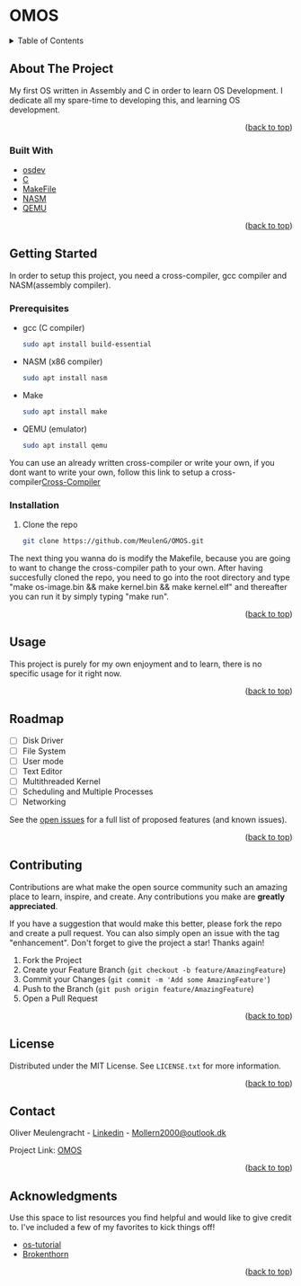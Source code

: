 # OMOS


<div id="top"></div>

<details>
  <summary>Table of Contents</summary>
  <ol>
    <li>
      <a href="#about-the-project">About The Project</a>
      <ul>
        <li><a href="#built-with">Built With</a></li>
      </ul>
    </li>
    <li>
      <a href="#getting-started">Getting Started</a>
      <ul>
        <li><a href="#prerequisites">Prerequisites</a></li>
        <li><a href="#installation">Installation</a></li>
      </ul>
    </li>
    <li><a href="#usage">Usage</a></li>
    <li><a href="#roadmap">Roadmap</a></li>
    <li><a href="#contributing">Contributing</a></li>
    <li><a href="#license">License</a></li>
    <li><a href="#contact">Contact</a></li>
    <li><a href="#acknowledgments">Acknowledgments</a></li>
  </ol>
</details>



<!-- ABOUT THE PROJECT -->
## About The Project


My first OS written in Assembly and C in order to learn OS Development. I dedicate all my spare-time to developing this, and learning OS development.


<p align="right">(<a href="#top">back to top</a>)</p>



### Built With


* [osdev](https://wiki.osdev.org)
* [C](https://www.learn-c.org/)
* [MakeFile](https://makefile.site/)
* [NASM](https://nasm.us/)
* [QEMU](https://www.qemu.org/)
<p align="right">(<a href="#top">back to top</a>)</p>



<!-- GETTING STARTED -->
## Getting Started

In order to setup this project, you need a cross-compiler, gcc compiler and NASM(assembly compiler). 

### Prerequisites


* gcc (C compiler)
  ```sh
  sudo apt install build-essential
  ```

* NASM (x86 compiler)
  ```sh
  sudo apt install nasm
  ```
* Make
  ```sh
  sudo apt install make
  ```
* QEMU (emulator)
  ```sh
  sudo apt install qemu
  ```


You can use an already written cross-compiler or write your own, if you dont want to write your own, follow this link to setup a cross-compiler[Cross-Compiler](https://wiki.osdev.org/GCC_Cross-Compiler)

### Installation

1. Clone the repo
   ```sh
   git clone https://github.com/MeulenG/OMOS.git
   ```
The next thing you wanna do is modify the Makefile, because you are going to want to change the cross-compiler path to your own.
After having succesfully cloned the repo, you need to go into the root directory and type "make os-image.bin && make kernel.bin && make kernel.elf" and thereafter you can run it by simply typing "make run".

<p align="right">(<a href="#top">back to top</a>)</p>


## Usage

This project is purely for my own enjoyment and to learn, there is no specific usage for it right now.

<p align="right">(<a href="#top">back to top</a>)</p>



<!-- ROADMAP -->
## Roadmap

- [ ] Disk Driver
- [ ] File System
- [ ] User mode
- [ ] Text Editor
- [ ] Multithreaded Kernel
- [ ] Scheduling and Multiple Processes
- [ ] Networking

See the [open issues](https://github.com/MeulenG/OMOS/issues) for a full list of proposed features (and known issues).

<p align="right">(<a href="#top">back to top</a>)</p>



<!-- CONTRIBUTING -->
## Contributing

Contributions are what make the open source community such an amazing place to learn, inspire, and create. Any contributions you make are **greatly appreciated**.

If you have a suggestion that would make this better, please fork the repo and create a pull request. You can also simply open an issue with the tag "enhancement".
Don't forget to give the project a star! Thanks again!

1. Fork the Project
2. Create your Feature Branch (`git checkout -b feature/AmazingFeature`)
3. Commit your Changes (`git commit -m 'Add some AmazingFeature'`)
4. Push to the Branch (`git push origin feature/AmazingFeature`)
5. Open a Pull Request

<p align="right">(<a href="#top">back to top</a>)</p>



<!-- LICENSE -->
## License

Distributed under the MIT License. See `LICENSE.txt` for more information.

<p align="right">(<a href="#top">back to top</a>)</p>



<!-- CONTACT -->
## Contact

Oliver Meulengracht - [Linkedin](https://www.linkedin.com/in/olivermeulengracht/) - Mollern2000@outlook.dk

Project Link: [OMOS](https://github.com/MeulenG/OMOS.git)

<p align="right">(<a href="#top">back to top</a>)</p>



<!-- ACKNOWLEDGMENTS -->
## Acknowledgments

Use this space to list resources you find helpful and would like to give credit to. I've included a few of my favorites to kick things off!

* [os-tutorial](https://github.com/cfenollosa/os-tutorial)
* [Brokenthorn](http://brokenthorn.com/)
<p align="right">(<a href="#top">back to top</a>)</p>